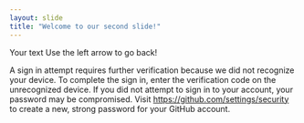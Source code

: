 ```yaml
---
layout: slide
title: "Welcome to our second slide!"
---
```

Your text
Use the left arrow to go back!

A sign in attempt requires further verification because we did not recognize your device. 
To complete the sign in, enter the verification code on the unrecognized device.
If you did not attempt to sign in to your account, your password may be compromised. 
Visit https://github.com/settings/security to create a new, strong password for your GitHub account.
